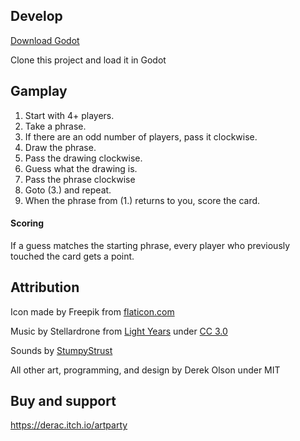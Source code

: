 ## Develop

[Download Godot](https://godotengine.org/download/)

Clone this project and load it in Godot

## Gamplay
1. Start with 4+ players.
2. Take a phrase.
3. If there are an odd number of players, pass it clockwise.
4. Draw the phrase.
5. Pass the drawing clockwise.
6. Guess what the drawing is.
7. Pass the phrase clockwise
8. Goto (3.) and repeat.
9. When the phrase from (1.) returns to you, score the card.

#### Scoring
If a guess matches the starting phrase, every player who previously touched the card gets a point.


## Attribution

Icon made by Freepik from [flaticon.com](https://www.flaticon.com)

Music by Stellardrone from [Light Years](https://freemusicarchive.org/music/Stellardrone/Light_Years_1227) under [CC 3.0](https://creativecommons.org/licenses/by/3.0/)

Sounds by [StumpyStrust](https://opengameart.org/content/ui-sounds)

All other art, programming, and design by Derek Olson under MIT

## Buy and support

https://derac.itch.io/artparty